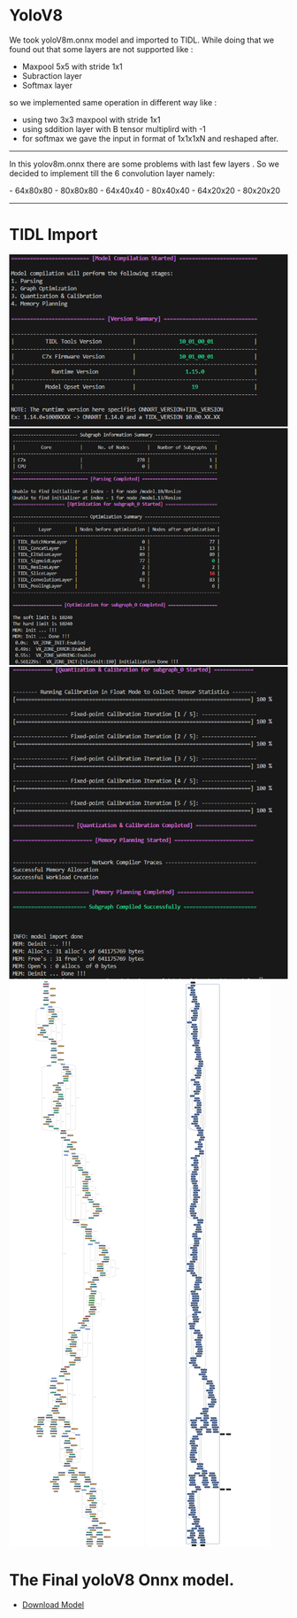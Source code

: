 # YoloV8
We took yoloV8m.onnx model and imported to TIDL.
While doing that we found out that some layers are not supported like :
- Maxpool 5x5 with stride 1x1 
- Subraction layer
- Softmax layer

so we implemented same operation in different way like :
- using two 3x3 maxpool with stride 1x1
- using sddition layer with B tensor multiplird with -1
- for softmax we gave the input in format of 1x1x1xN and reshaped after.

----

<p>In this yolov8m.onnx there are some problems with last few layers . So we decided to implement till the 6 convolution layer namely:</p>
- 64x80x80 
- 80x80x80
- 64x40x40
- 80x40x40
- 64x20x20
- 80x20x20

--------

# TIDL Import
![alt text](image.png)
![alt text](image-1.png)
![alt text](image-2.png)
![Graph](./subgraph_0_tidl_net.bin.svg)
![Graph](./runtimes_visualization.svg)

# The Final yoloV8 Onnx model.
- [Download Model](./conv_six_outputs_ir9.onnx)

